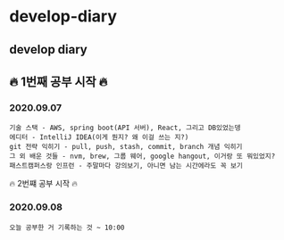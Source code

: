 # develop-diary
<h2> develop diary <h2>  

:fire: 1번째 공부 시작 :fire:
<h3> 2020.09.07 </h3> 

```
기술 스택 - AWS, spring boot(API 서버), React, 그리고 DB있었는뎅
에디터 - IntelliJ IDEA(이게 뭔지? 왜 이걸 쓰는 지?) 
git 전략 익히기 - pull, push, stash, commit, branch 개념 익히기 
그 외 배운 것들 - nvm, brew, 그룹 웨어, google hangout, 이거랑 또 뭐있었지?
패스트캠퍼스랑 인프런 - 주말마다 강의보기, 아니면 남는 시간에라도 꼭 보기
```

:fire: 2번쨰 공부 시작 :fire:
<h3> 2020.09.08  </h3> 

 ```
 오늘 공부한 거 기록하는 것 ~ 10:00
 ```
